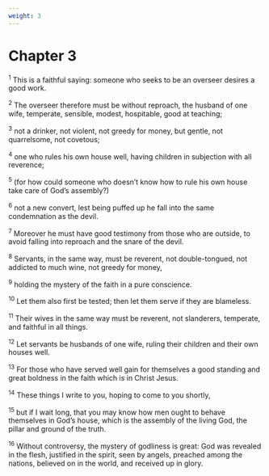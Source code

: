 ```yaml
---
weight: 3
---
```


# Chapter 3

<sup>1</sup> This is a faithful saying: someone who seeks to be an overseer desires a good work. 

<sup>2</sup> The overseer therefore must be without reproach, the husband of one wife, temperate, sensible, modest, hospitable, good at teaching; 

<sup>3</sup> not a drinker, not violent, not greedy for money, but gentle, not quarrelsome, not covetous; 

<sup>4</sup> one who rules his own house well, having children in subjection with all reverence; 

<sup>5</sup> (for how could someone who doesn’t know how to rule his own house take care of God’s assembly?) 

<sup>6</sup> not a new convert, lest being puffed up he fall into the same condemnation as the devil. 

<sup>7</sup> Moreover he must have good testimony from those who are outside, to avoid falling into reproach and the snare of the devil. 

<sup>8</sup> Servants, in the same way, must be reverent, not double-tongued, not addicted to much wine, not greedy for money, 

<sup>9</sup> holding the mystery of the faith in a pure conscience. 

<sup>10</sup> Let them also first be tested; then let them serve if they are blameless. 

<sup>11</sup> Their wives in the same way must be reverent, not slanderers, temperate, and faithful in all things. 

<sup>12</sup> Let servants be husbands of one wife, ruling their children and their own houses well. 

<sup>13</sup> For those who have served well gain for themselves a good standing and great boldness in the faith which is in Christ Jesus. 

<sup>14</sup> These things I write to you, hoping to come to you shortly, 

<sup>15</sup> but if I wait long, that you may know how men ought to behave themselves in God’s house, which is the assembly of the living God, the pillar and ground of the truth. 

<sup>16</sup> Without controversy, the mystery of godliness is great: God was revealed in the flesh, justified in the spirit, seen by angels, preached among the nations, believed on in the world, and received up in glory. 


